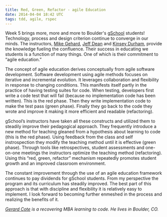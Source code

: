 ```yaml
---
title: Red, Green, Refactor - agile Education
date: 2014-04-04 18:42 UTC
tags: tdd, agile, rspec
---
```



Week 5 brings more, more and more to Boulder's [gSchool](http://www.gschool) students! Technology, process and design criterion continue to converge in our minds. The instructors, [Mike Gehard](https://twitter.com/mikegehard), [Jeff Dean](https://twitter.com/jeffrosoft) and [Kinsey Durham](https://twitter.com/KinseyAnnDurham), provide the knowledge fueling the confluence. Their success in educating we students is a function of many things. One of which is their commitment to “agile education.”

The concept of agile education derives conceptually from agile software development. Software development using agile methods focuses on iterative and incremental evolution. It leverages collaboration and flexibility in response to changing conditions. This manifests itself partly in the practice of having testing suites for code. When testing, developers first write a code test that will fail (because no implementation code has been written). This is the red phase. Then they write implementation code to make the test pass (green phase). Finally they go back to the code they wrote and improve it making it more efficient and readable (refactoring).

gSchool’s instructors have taken all these constructs and utilized them to steadily improve their pedagogical approach. They frequently introduce a new method for teaching gleaned from a hypothesis about learning to code (this is the red phase). Using feedback from the class and self instrospection they modify the teaching method until it is effective (green phase). Through tools like retrospectives, student assessments and one-on-one meetings the instructors optimize the teaching method (refactoring). Using this “red, green, refactor” mechanism repeatedly promotes student growth and an improved classroom environment.

The constant improvement through the use of an agile education framework continues to pay dividends for gSchool students. From my perspective the program and its curriculum has steadily improved. The best part of this approach is that with discipline and flexibility it is relatively easy to implement. I look forward to becoming further enmeshed in the process and realizing the benefits of it.


*[Gerard Cote](mailto:grcote@gmail.com) is a recovering MBA learning to code. He lives in Boulder, CO.*